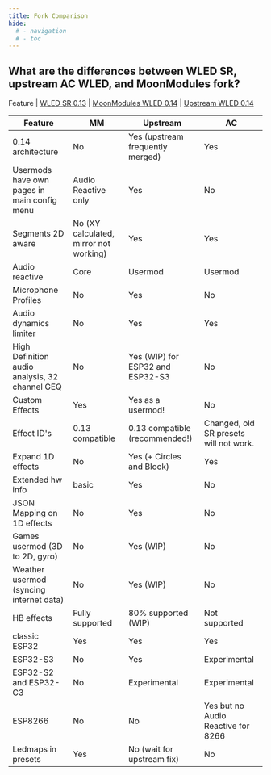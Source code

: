 ```yaml
---
title: Fork Comparison
hide:
  # - navigation
  # - toc
---
```


## What are the differences between WLED SR, upstream AC WLED, and MoonModules fork?


Feature | [WLED SR 0.13](https://github.com/atuline/WLED/tree/dev) | [MoonModules WLED 0.14](https://github.com/MoonModules/WLED/tree/mdev) | [Upstream WLED 0.14](https://github.com/Aircoookie/WLED) 

Feature | MM | Upstream | AC
|---|---|---|---|
0.14 architecture | No | Yes (upstream frequently merged) | Yes
Usermods have own pages in main config menu | Audio Reactive only | Yes | No
Segments 2D aware | No (XY calculated, mirror not working) | Yes | Yes
Audio reactive | Core | Usermod | Usermod
Microphone Profiles | No | Yes | No | 
Audio dynamics limiter | No | Yes | Yes
High Definition audio analysis, 32 channel GEQ | No |  Yes (WIP) for ESP32 and ESP32-S3 | No
Custom Effects | Yes | Yes as a usermod! | No
Effect ID's | 0.13 compatible | 0.13 compatible (recommended!) | Changed, old SR presets will not work.
Expand 1D effects | No | Yes (+ Circles and Block) | Yes
Extended hw info | basic | Yes | No
JSON Mapping on 1D effects | No | Yes | No
Games usermod (3D to 2D, gyro) | No | Yes (WIP) | No
Weather usermod (syncing internet data) | No | Yes (WIP) | No
HB effects | Fully supported | 80% supported (WIP) | Not supported
classic ESP32 | Yes | Yes | Yes
ESP32-S3 | No | Yes | Experimental
ESP32-S2 and ESP32-C3 | No | Experimental | Experimental
ESP8266 | No | No | Yes but no Audio Reactive for 8266
Ledmaps in presets | Yes | No (wait for upstream fix) | No

